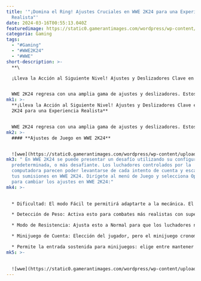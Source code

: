 ```yaml
---
title: '"¡Domina el Ring! Ajustes Cruciales en WWE 2K24 para una Experiencia
  Realista"'
date: 2024-03-16T00:55:13.040Z
featuredimage: https://static0.gamerantimages.com/wordpress/wp-content/uploads/2024/03/wwe-2k24-steamboat-powering-out-of-the-grapple.jpg?q=50&fit=contain&w=1140&h=&dpr=1.5}
categoria: Gaming
tags:
  - "#Gaming"
  - "#WWE2K24"
  - "#WWE"
short-description: >-
  **\

  ¡Lleva la Acción al Siguiente Nivel! Ajustes y Deslizadores Clave en WWE 2K24 para una Experiencia Realista**


  WWE 2K24 regresa con una amplia gama de ajustes y deslizadores. Estos deslizadores accesibles pueden brindar combates más largos y realistas. Aunque carece de los enfrentamientos de simulación al estilo Fire Pro Wrestling, puede acercarse más al producto televisivo. La configuración predeterminada hace que WWE 2K24 sea más desafiante. Además, es más difícil replicar la teatralidad de l
mk1: >-
  **¡Lleva la Acción al Siguiente Nivel! Ajustes y Deslizadores Clave en WWE
  2K24 para una Experiencia Realista**


  WWE 2K24 regresa con una amplia gama de ajustes y deslizadores. Estos deslizadores accesibles pueden brindar combates más largos y realistas. Aunque carece de los enfrentamientos de simulación al estilo Fire Pro Wrestling, puede acercarse más al producto televisivo. La configuración predeterminada hace que WWE 2K24 sea más desafiante. Además, es más difícil replicar la teatralidad de la lucha libre. Esto incluye luchar desde abajo, dominar a los oponentes o tener un combate con idas y vueltas rápidas. Los mejores combates en la lucha libre son aquellos que transmiten drama, utiliza estos ajustes para sacar lo mejor de WWE 2K24.
mk2: >-
  #### **Ajustes de Juego en WWE 2K24**


  ![wwe](https://static0.gamerantimages.com/wordpress/wp-content/uploads/2024/03/wwe-2k24-presentation-settings-1.jpg?q=50&fit=crop&w=1500&dpr=1.5 "wwe")
mk3: " En WWE 2K24 se puede presentar un desafío utilizando su configuración
  predeterminada, o más desafiante. Los luchadores controlados por la
  computadora parecen poder levantarse de cada intento de cuenta y escapar de
  tus sumisiones en WWE 2K24. Dirígete al menú de Juego y selecciona Opciones
  para cambiar los ajustes en WWE 2K24:"
mk4: >-
  

  * Dificultad: El modo Fácil te permitirá adaptarte a la mecánica. El modo Normal es más desafiante, pero el modo Difícil se siente más realista. El modo Leyenda puede sentirse algo injusto con el personaje controlado por la computadora que se levanta de todo incluso si los deslizadores están equilibrados a tu favor.

  * Detección de Peso: Activa esto para combates más realistas con superpesados.

  * Modo de Resistencia: Ajusta esto a Normal para que los luchadores no puedan correr y golpear con movimientos pesados sin cesar.

  * Minijuego de Cuenta: Elección del jugador, pero el minijuego cronometrado te da más control sobre levantarte.

  * Permite la entrada sostenida para minijuegos: elige entre mantener presionado el botón o presionarlo repetidamente.
mk5: >-
  

  ![wwe](https://static0.gamerantimages.com/wordpress/wp-content/uploads/2024/03/wwe-2k24-undertaker-entrance.jpg?q=50&fit=crop&w=1500&dpr=1.5 "ww")
---
```

